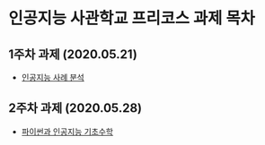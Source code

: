# 인공지능 사관학교 프리코스 과제 목차

## 1주차 과제 (2020.05.21)

- [인공지능 사례 분석](https://github.com/sieunjeong/jse_gjai_pre/blob/master/1%EC%A3%BC%EC%B0%A8_%EA%B3%BC%EC%A0%9C_%EC%A0%95%EC%8B%9C%EC%9D%80.ipynb)

## 2주차 과제 (2020.05.28)

- [파이썬과 인공지능 기초수학](https://github.com/sieunjeong/jse_gjai_pre/blob/master/2%E1%84%8C%E1%85%AE%E1%84%8E%E1%85%A1%E1%84%80%E1%85%AA%E1%84%8C%E1%85%A6_%EC%A0%95%EC%8B%9C%EC%9D%80.ipynb)

